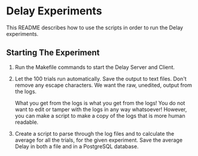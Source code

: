 # Delay Experiments

This README describes how to use the scripts in order to run the Delay experiments.

## Starting The Experiment




1. Run the Makefile commands to start the Delay Server and Client.

2. Let the 100 trials run automatically. Save the output to text files.
   Don't remove any escape characters. We want the raw, unedited, output
   from the logs.

   What you get from the logs is what you get from the logs! You do not want
   to edit or tamper with the logs in any way whatsoever! However, you can make
   a script to make a copy of the logs that is more human readable.

3. Create a script to parse through the log files and to calculate the average
   for all the trials, for the given experiment. Save the average Delay
   in both a file and in a PostgreSQL database.